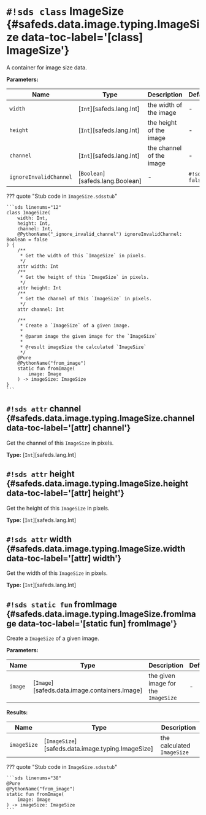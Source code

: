 # `#!sds class` ImageSize {#safeds.data.image.typing.ImageSize data-toc-label='[class] ImageSize'}

A container for image size data.

**Parameters:**

| Name | Type | Description | Default |
|------|------|-------------|---------|
| `width` | [`Int`][safeds.lang.Int] | the width of the image | - |
| `height` | [`Int`][safeds.lang.Int] | the height of the image | - |
| `channel` | [`Int`][safeds.lang.Int] | the channel of the image | - |
| `ignoreInvalidChannel` | [`Boolean`][safeds.lang.Boolean] | - | `#!sds false` |

??? quote "Stub code in `ImageSize.sdsstub`"

    ```sds linenums="12"
    class ImageSize(
        width: Int,
        height: Int,
        channel: Int,
        @PythonName("_ignore_invalid_channel") ignoreInvalidChannel: Boolean = false
    ) {
        /**
         * Get the width of this `ImageSize` in pixels.
         */
        attr width: Int
        /**
         * Get the height of this `ImageSize` in pixels.
         */
        attr height: Int
        /**
         * Get the channel of this `ImageSize` in pixels.
         */
        attr channel: Int

        /**
         * Create a `ImageSize` of a given image.
         *
         * @param image the given image for the `ImageSize`
         *
         * @result imageSize the calculated `ImageSize`
         */
        @Pure
        @PythonName("from_image")
        static fun fromImage(
            image: Image
        ) -> imageSize: ImageSize
    }
    ```

## `#!sds attr` channel {#safeds.data.image.typing.ImageSize.channel data-toc-label='[attr] channel'}

Get the channel of this `ImageSize` in pixels.

**Type:** [`Int`][safeds.lang.Int]

## `#!sds attr` height {#safeds.data.image.typing.ImageSize.height data-toc-label='[attr] height'}

Get the height of this `ImageSize` in pixels.

**Type:** [`Int`][safeds.lang.Int]

## `#!sds attr` width {#safeds.data.image.typing.ImageSize.width data-toc-label='[attr] width'}

Get the width of this `ImageSize` in pixels.

**Type:** [`Int`][safeds.lang.Int]

## `#!sds static fun` fromImage {#safeds.data.image.typing.ImageSize.fromImage data-toc-label='[static fun] fromImage'}

Create a `ImageSize` of a given image.

**Parameters:**

| Name | Type | Description | Default |
|------|------|-------------|---------|
| `image` | [`Image`][safeds.data.image.containers.Image] | the given image for the `ImageSize` | - |

**Results:**

| Name | Type | Description |
|------|------|-------------|
| `imageSize` | [`ImageSize`][safeds.data.image.typing.ImageSize] | the calculated `ImageSize` |

??? quote "Stub code in `ImageSize.sdsstub`"

    ```sds linenums="38"
    @Pure
    @PythonName("from_image")
    static fun fromImage(
        image: Image
    ) -> imageSize: ImageSize
    ```

